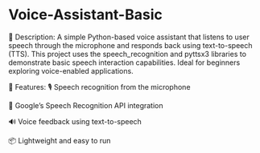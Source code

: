 # Voice-Assistant-Basic

📝 Description: A simple Python-based voice assistant that listens to user speech through the microphone and responds back using text-to-speech (TTS). This project uses the speech_recognition and pyttsx3 libraries to demonstrate basic speech interaction capabilities. Ideal for beginners exploring voice-enabled applications.

🚀 Features: 🎙️ Speech recognition from the microphone

🧠 Google’s Speech Recognition API integration

🔊 Voice feedback using text-to-speech

📦 Lightweight and easy to run
